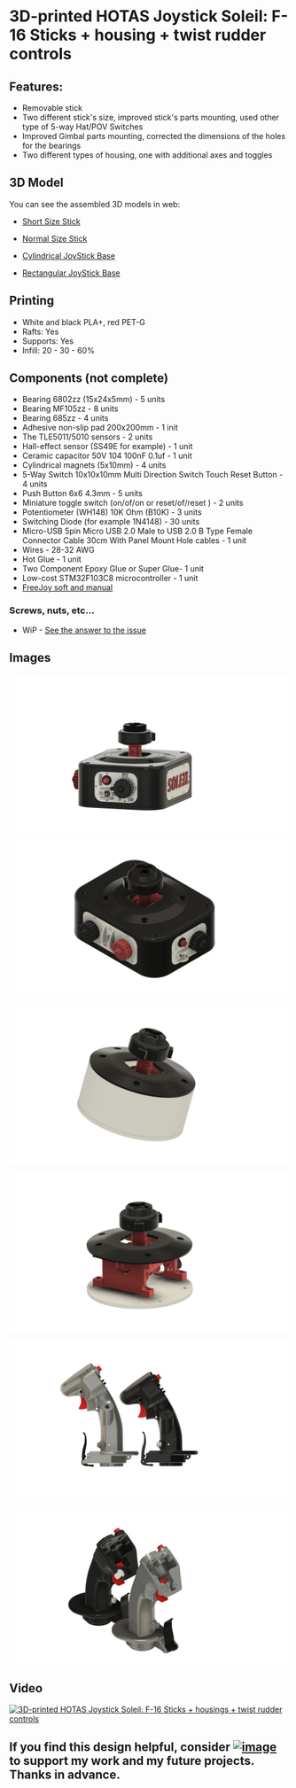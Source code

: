 # 3D-printed HOTAS Joystick Soleil: F-16 Sticks + housing + twist rudder controls

## Features:
- Removable stick
- Two different stick's size, improved stick's parts mounting, used other type of 5-way Hat/POV Switches
- Improved Gimbal parts mounting, corrected the dimensions of the holes for the bearings
- Two different types of housing, one with additional axes and toggles

## 3D Model
You can see the assembled 3D models in web:
- [Short Size Stick](https://a360.co/3PqR6vJ)

- [Normal Size Stick](https://a360.co/3PvqF8i)

- [Cylindrical JoyStick Base](https://a360.co/3Li3Hh7)

- [Rectangular JoyStick Base](https://a360.co/3q2hyS1)

## Printing
- White and black PLA+, red PET-G
- Rafts: Yes
- Supports: Yes
- Infill: 20 - 30 - 60%
 
## Components (not complete)
- Bearing 6802zz (15x24x5mm) - 5 units
- Bearing MF105zz - 8 units
- Bearing 685zz - 4 units
- Adhesive non-slip pad 200x200mm - 1 init
- The TLE5011/5010 sensors - 2 units
- Hall-effect sensor (SS49E for example) - 1 unit
- Ceramic capacitor 50V 104 100nF 0.1uf - 1 unit
- Cylindrical magnets (5x10mm) - 4 units
- 5-Way Switch 10x10x10mm Multi Direction Switch Touch Reset Button - 4 units
- Push Button 6x6 4.3mm - 5 units
- Miniature toggle switch (on/of/on or reset/of/reset ) - 2 units
- Potentiometer (WH148) 10K Ohm (B10K) - 3 units
- Switching Diode (for example 1N4148) - 30 units
- Micro-USB 5pin Micro USB 2.0 Male to USB 2.0 B Type Female Connector Cable 30cm With Panel Mount Hole cables - 1 unit
- Wires - 28-32 AWG 
- Hot Glue - 1 unit
- Two Component Epoxy Glue or Super Glue- 1 unit
- Low-cost STM32F103C8 microcontroller - 1 unit
- [FreeJoy soft and manual](https://github.com/FreeJoy-Team/FreeJoyWiki)

### Screws, nuts, etc…
- WiP - [See the answer to the issue](https://github.com/Miramaksimus/HOTAS-Joystick-Soleil/issues/3#issuecomment-2561463725)


##  Images
![image](images/003.png)

![image](images/03.png)

![image](images/1.png)

![image](images/2.png)

![image](images/4.png)

![image](images/5.png)


##  Video

[![3D-printed HOTAS Joystick Soleil: F-16 Sticks + housings + twist rudder controls](https://img.youtube.com/vi/IS1_Lb0nVMM/0.jpg)](https://www.youtube.com/watch?v=IS1_Lb0nVMM)

## **If you find this design helpful, consider <a rel="nofollow" href="https://www.paypal.com/donate?hosted_button_id=AMR2W2ADLGAD8" target="_blank"><img src="https://www.paypalobjects.com/en_US/i/btn/btn_donate_SM.gif" alt="image"></a> to support my work and my future projects. Thanks in advance.**
